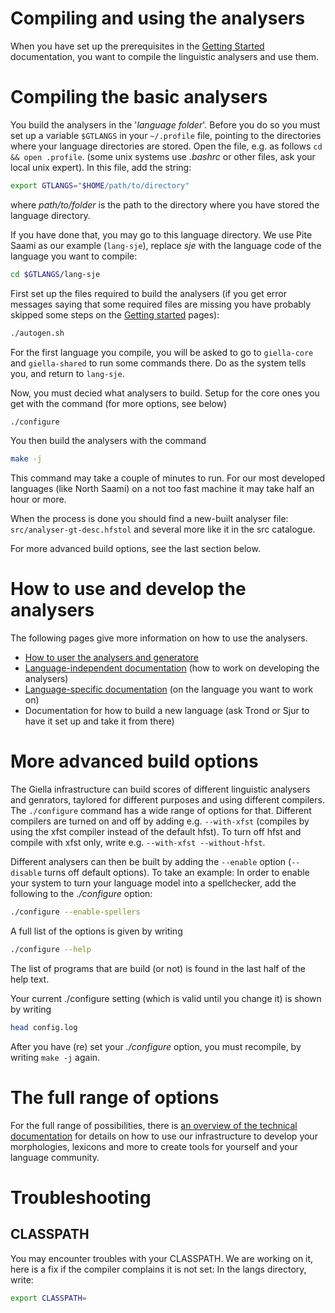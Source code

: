 # Compiling and using the analysers

When you have set up the prerequisites in the [Getting Started](GettingStarted.html) documentation,
you want to compile the linguistic analysers and use them.

# Compiling the basic analysers

You build the analysers in the '*language folder*'. Before you do so you must set up a variable `$GTLANGS` in your `~/.profile` file, pointing to the directories where your language directories are stored. Open the file, e.g. as follows `cd && open .profile`. (some unix systems use *.bashrc* or other files, ask your local unix expert). In this file, add the string:

```sh
export GTLANGS="$HOME/path/to/directory"
```

where *path/to/folder* is the path to the directory where you have stored the language directory.

If you have done that, you may go to this language directory. We use Pite Saami as our example (`lang-sje`), replace *sje* with the language code of the language you want to compile:

```sh
cd $GTLANGS/lang-sje
```

First set up the files required to build the analysers (if you get error messages saying that some required files are missing you have probably skipped some steps on the [Getting started](GettingStarted.html) pages):

```sh
./autogen.sh
```

For the first language you compile, you will be asked to go to `giella-core` and `giella-shared` to run some commands there. Do as the system tells you, and return to `lang-sje`.

Now, you must decied what analysers to build. Setup for the core ones you get with the command (for more options, see below)

```sh
./configure
```

You then build the analysers with the command

```sh
make -j
```

This command may take a couple of minutes to run. For our most developed languages (like North Saami) on a not too fast machine it may take half an hour or more.

When the process is done you should find a new-built analyser file: `src/analyser-gt-desc.hfstol` and several more like it in the src catalogue.

For more advanced build options, see the last section below.

# How to use and develop the analysers

The following pages give more information on how to use the analysers.

- [How to user the analysers and generatore](../tools/docu-sme-manual.html)
- [Language-independent documentation](../lang/common/index.html) (how to work on developing the analysers)
- [Language-specific documentation](lang/index.html) (on the language you want to work on)
- Documentation for how to build a new language (ask Trond or Sjur to have it set up and take it from there)

# More advanced build options

The Giella infrastructure can build scores of different linguistic analysers and genrators, taylored for different purposes and using different compilers. The `./configure` command has a wide range of options for that. Different compilers are turned on and off by adding e.g. `--with-xfst` (compiles by using the xfst compiler instead of the default hfst). To turn off hfst and compile with xfst only, write e.g. `--with-xfst --without-hfst`.

Different analysers can then be built by adding the `--enable` option (`--disable` turns off default options). To take an example: In order to enable your system to turn your language model into a spellchecker, add the following to the *./configure* option:

```sh
./configure --enable-spellers
```

 A full list of the options is given by writing

```sh
./configure --help
```

The list of programs that are build (or not) is found in the last half of the help text.

Your current ./configure setting (which is valid until you change it) is shown by writing

```sh
head config.log
```

After you have (re) set your *./configure* option, you must recompile, by writing `make -j` again.

# The full range of options

For the full range of possibilities, there is
[an overview of the technical documentation](Infrastructure.md) for details on how to use our infrastructure to develop your morphologies, lexicons and more to create tools for yourself and your language community.

# Troubleshooting

## CLASSPATH

You may encounter troubles with your CLASSPATH. We are working on it,
here is a fix if the compiler complains it is not set:
In the langs directory, write:

```sh
export CLASSPATH=
```
